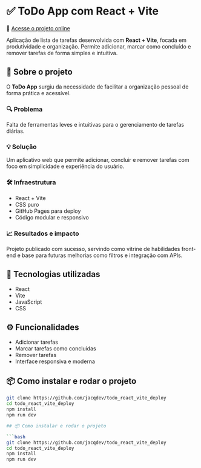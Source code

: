# ✅ ToDo App com React + Vite

🔗 [Acesse o projeto online](https://jacqdev.github.io/todo_react_vite_deploy)

Aplicação de lista de tarefas desenvolvida com **React + Vite**, focada em produtividade e organização. Permite adicionar, marcar como concluído e remover tarefas de forma simples e intuitiva.

## 📌 Sobre o projeto

O **ToDo App** surgiu da necessidade de facilitar a organização pessoal de forma prática e acessível.

### 🔍 Problema
Falta de ferramentas leves e intuitivas para o gerenciamento de tarefas diárias.

### 💡 Solução
Um aplicativo web que permite adicionar, concluir e remover tarefas com foco em simplicidade e experiência do usuário.

### 🛠️ Infraestrutura
- React + Vite
- CSS puro
- GitHub Pages para deploy
- Código modular e responsivo

### 📈 Resultados e impacto
Projeto publicado com sucesso, servindo como vitrine de habilidades front-end e base para futuras melhorias como filtros e integração com APIs.

## 🚀 Tecnologias utilizadas
- React
- Vite
- JavaScript
- CSS

## ⚙️ Funcionalidades
- Adicionar tarefas
- Marcar tarefas como concluídas
- Remover tarefas
- Interface responsiva e moderna

## 📦 Como instalar e rodar o projeto

```bash
git clone https://github.com/jacqdev/todo_react_vite_deploy
cd todo_react_vite_deploy
npm install
npm run dev

## 📦 Como instalar e rodar o projeto

```bash
git clone https://github.com/jacqdev/todo_react_vite_deploy
cd todo_react_vite_deploy
npm install
npm run dev

